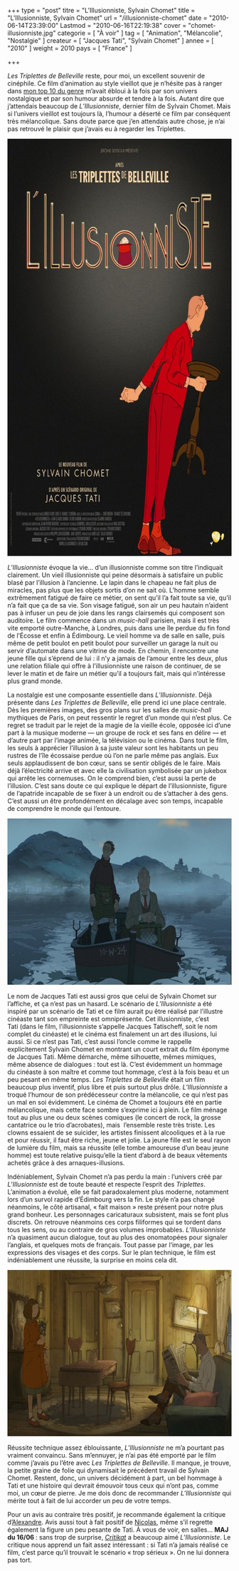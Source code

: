 +++
type = "post"
titre = "L&rsquo;Illusionniste, Sylvain Chomet"
title = "L'Illusionniste, Sylvain Chomet"
url = "/illusionniste-chomet"
date = "2010-06-14T23:39:00"
Lastmod = "2010-06-16T22:19:38"
cover = "chomet-illusionniste.jpg"
categorie = [ "À voir" ]
tag = [ "Animation", "Mélancolie", "Nostalgie" ]
createur = [ "Jacques Tati", "Sylvain Chomet" ]
annee = [ "2010" ]
weight = 2010
pays = [ "France" ]

+++

<p><em>Les Triplettes de Belleville</em> reste, pour moi, un excellent souvenir de cinéphile. Ce film d&rsquo;animation au style vieillot que je n&rsquo;hésite pas à ranger dans <a href="/2010/04/27/10-films-animation/">mon top 10 du genre</a> m&rsquo;avait ébloui à la fois par son univers nostalgique et par son humour absurde et tendre à la fois. Autant dire que j&rsquo;attendais beaucoup de <em>L&rsquo;Illusionniste</em>, dernier film de Sylvain Chomet. Mais si l&rsquo;univers vieillot est toujours là, l&rsquo;humour a déserté ce film par conséquent très mélancolique. Sans doute parce que j&rsquo;en attendais autre chose, je n&rsquo;ai pas retrouvé le plaisir que j&rsquo;avais eu à regarder les Triplettes.</p>
<p><a href="http://www.allocine.fr/film/fichefilm_gen_cfilm=120782.html"></a></p>
<p style="text-align: center;"><a href="http://www.allocine.fr/film/fichefilm_gen_cfilm=120782.html" target="_blank"></a></p>
<p><a href="http://www.allocine.fr/film/fichefilm_gen_cfilm=120782.html" target="_blank"></a></p>
<p><a href="http://www.allocine.fr/film/fichefilm_gen_cfilm=120782.html" target="_blank"></a></p>
<p><a href="http://www.allocine.fr/film/fichefilm_gen_cfilm=120782.html" target="_blank"> </a></p>
<p><a href="http://www.allocine.fr/film/fichefilm_gen_cfilm=120782.html" target="_blank"></p>
<div style="text-align: center;"><img class="aligncenter" src="illusionniste-chomet-tati.jpg" border="0" alt="illusionniste-chomet-tati.jpg" width="690" height="936" /></div>
<p></a></p>
<p><em>L&rsquo;Illusionniste</em> évoque la vie… d&rsquo;un illusionniste comme son titre l&rsquo;indiquait clairement. Un vieil illusionniste qui peine désormais à satisfaire un public blasé par l&rsquo;illusion à l&rsquo;ancienne. Le lapin dans le chapeau ne fait plus de miracles, pas plus que les objets sortis d&rsquo;on ne sait où. L&rsquo;homme semble extrêmement fatigué de faire ce métier, on sent qu&rsquo;il l&rsquo;a fait toute sa vie, qu&rsquo;il n&rsquo;a fait que ça de sa vie. Son visage fatigué, son air un peu hautain n&rsquo;aident pas à infuser un peu de joie dans les rangs clairsemés qui composent son auditoire. Le film commence dans un <em>music-hall</em> parisien, mais il est très vite emporté outre-Manche, à Londres, puis dans une île perdue du fin fond de l&rsquo;Écosse et enfin à Édimbourg. Le vieil homme va de salle en salle, puis même de petit boulot en petit boulot pour surveiller un garage la nuit ou servir d&rsquo;automate dans une vitrine de mode. En chemin, il rencontre une jeune fille qui s&rsquo;éprend de lui : il n&rsquo;y a jamais de l&rsquo;amour entre les deux, plus une relation filiale qui offre à l&rsquo;illusionniste une raison de continuer, de se lever le matin et de faire un métier qu&rsquo;il a toujours fait, mais qui n&rsquo;intéresse plus grand monde.</p>
<p>La nostalgie est une composante essentielle dans <em>L&rsquo;Illusionniste</em>. Déjà présente dans <em>Les Triplettes de Belleville</em>, elle prend ici une place centrale. Dès les premières images, des gros plans sur les salles de <em>music-hall</em> mythiques de Paris, on peut ressentir le regret d&rsquo;un monde qui n&rsquo;est plus. Ce regret se traduit par le rejet de la magie de la vieille école, opposée ici d&rsquo;une part à la musique moderne — un groupe de rock et ses fans en délire — et d&rsquo;autre part par l&rsquo;image animée, la télévision ou le cinéma. Dans tout le film, les seuls à apprécier l&rsquo;illusion à sa juste valeur sont les habitants un peu rustres de l&rsquo;île écossaise perdue où l&rsquo;on ne parle même pas anglais. Eux seuls applaudissent de bon cœur, sans se sentir obligés de le faire. Mais déjà l&rsquo;électricité arrive et avec elle la civilisation symbolisée par un jukebox qui arrête les cornemuses. On le comprend bien, c&rsquo;est aussi la perte de l&rsquo;illusion. C&rsquo;est sans doute ce qui explique le départ de l&rsquo;illusionniste, figure de l&rsquo;apatride incapable de se fixer à un endroit ou de s&rsquo;attacher à des gens. C&rsquo;est aussi un être profondément en décalage avec son temps, incapable de comprendre le monde qui l&rsquo;entoure.</p>
<div style="text-align: center;"><img class="aligncenter" src="tati-chomet-illusionniste.jpg" border="0" alt="tati-chomet-illusionniste.jpg" width="690" height="373" /></div>
<p>Le nom de Jacques Tati est aussi gros que celui de Sylvain Chomet sur l&rsquo;affiche, et ça n&rsquo;est pas un hasard. Le scénario de <em>L&rsquo;Illusionniste</em> a été inspiré par un scénario de Tati et ce film aurait pu être réalisé par l&rsquo;illustre cinéaste tant son empreinte est omniprésente. Cet illusionniste, c&rsquo;est Tati (dans le film, l&rsquo;illusionniste s&rsquo;appelle Jacques Tatischeff, soit le nom complet du cinéaste) et le cinéma est finalement un art des illusions, lui aussi. Si ce n&rsquo;est pas Tati, c&rsquo;est aussi l&rsquo;oncle comme le rappelle explicitement Sylvain Chomet en montrant un court extrait du film éponyme de Jacques Tati. Même démarche, même silhouette, mêmes mimiques, même absence de dialogues : tout est là. C&rsquo;est évidemment un hommage du cinéaste à son maître et comme tout hommage, c&rsquo;est à la fois beau et un peu pesant en même temps. <em>Les Triplettes de Belleville</em> était un film beaucoup plus inventif, plus libre et puis surtout plus drôle. <em>L&rsquo;Illusionniste</em> a troqué l&rsquo;humour de son prédécesseur contre la mélancolie, ce qui n&rsquo;est pas un mal en soi évidemment. Le cinéma de Chomet a toujours été en partie mélancolique, mais cette face sombre s&rsquo;exprime ici à plein. Le film ménage tout au plus une ou deux scènes comiques (le concert de rock, la grosse cantatrice ou le trio d&rsquo;acrobates), mais  l&rsquo;ensemble reste très triste. Les clowns essaient de se suicider, les artistes finissent alcooliques et à la rue et pour réussir, il faut être riche, jeune et jolie. La jeune fille est le seul rayon de lumière du film, mais sa réussite (elle tombe amoureuse d&rsquo;un beau jeune homme) est toute relative puisqu&rsquo;elle la tient d&rsquo;abord à de beaux vêtements achetés grâce à des arnaques-illusions.</p>
<p>Indéniablement, Sylvain Chomet n&rsquo;a pas perdu la main : l&rsquo;univers créé par <em>L&rsquo;Illusionniste</em> est de toute beauté et respecte l&rsquo;esprit des <em>Triplettes</em>. L&rsquo;animation a évolué, elle se fait paradoxalement plus moderne, notamment lors d&rsquo;un survol rapide d&rsquo;Édimbourg vers la fin. Le style n&rsquo;a pas changé néanmoins, le côté artisanal, &laquo;&nbsp;fait maison&nbsp;&raquo; reste présent pour notre plus grand bonheur. Les personnages caricaturaux subsistent, mais se font plus discrets. On retrouve néanmoins ces corps filiformes qui se tordent dans tous les sens, ou au contraire de gros volumes improbables. <em>L&rsquo;Illusionniste</em> n&rsquo;a quasiment aucun dialogue, tout au plus des onomatopées pour signaler l&rsquo;anglais, et quelques mots de français. Tout passe par l&rsquo;image, par les expressions des visages et des corps. Sur le plan technique, le film est indéniablement une réussite, la surprise en moins cela dit.</p>
<div style="text-align: center;"><img class="aligncenter" src="illusionniste.jpg" border="0" alt="illusionniste.jpg" width="690" height="373" /></div>
<p>Réussite technique assez éblouissante, <em>L&rsquo;Illusionniste</em> ne m&rsquo;a pourtant pas vraiment convaincu. Sans m&rsquo;ennuyer, je n&rsquo;ai pas été emporté par le film comme j&rsquo;avais pu l&rsquo;être avec <em>Les Triplettes de Belleville</em>. Il manque, je trouve, la petite graine de folie qui dynamisait le précédent travail de Sylvain Chomet. Restent, donc, un univers décidément à part, un bel hommage à Tati et une histoire qui devrait émouvoir tous ceux qui n&rsquo;ont pas, comme moi, un cœur de pierre. Je me dois donc de recommander <em>L&rsquo;Illusionniste</em> qui mérite tout à fait de lui accorder un peu de votre temps.</p>
<p>Pour un avis au contraire très positif, je recommande également la critique d&rsquo;<a href="http://www.plan-c.fr/article-l-illusionniste-la-magie-de-chomet-51119992.html">Alexandre</a>. Avis aussi tout à fait positif de <a href="http://www.filmosphere.com/2010/05/critique-lillusionniste-the-illusionist-2010/">Nicolas</a>, même s&rsquo;il regrette également la figure un peu pesante de Tati. À vous de voir, en salles… <strong>MAJ du 16/06 </strong>: sans trop de surprise, <a href="http://www.critikat.com/L-Illusionniste.html" target="_blank"><em>Critikat</em></a> a beaucoup aimé <em>L&rsquo;Illusionniste</em>. Le critique nous apprend un fait assez intéressant : si Tati n&rsquo;a jamais réalisé ce film, c&rsquo;est parce qu&rsquo;il trouvait le scénario &laquo;&nbsp;trop sérieux&nbsp;&raquo;. On ne lui donnera pas tort.</p>

